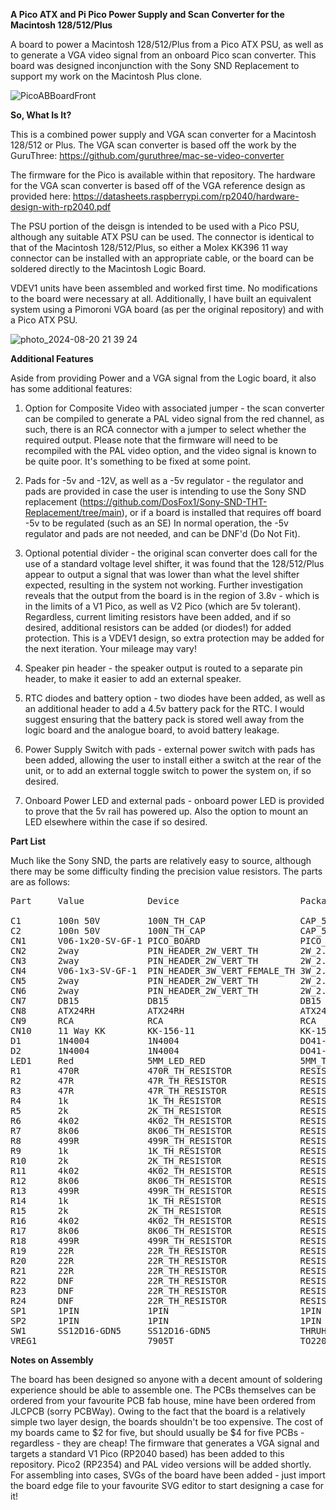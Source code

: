 **A Pico ATX and Pi Pico Power Supply and Scan Converter for the Macintosh 128/512/Plus**

A board to power a Macintosh 128/512/Plus from a Pico ATX PSU, as well as to generate a VGA video signal from an onboard Pico scan converter.
This board was designed inconjunction with the Sony SND Replacement to support my work on the Macintosh Plus clone.

![PicoABBoardFront](https://github.com/user-attachments/assets/419713a1-d29e-4005-930a-13e1a480d75a)

**So, What Is It?**

This is a combined power supply and VGA scan converter for a Macintosh 128/512 or Plus.
The VGA scan converter is based off the work by the GuruThree:
https://github.com/guruthree/mac-se-video-converter

The firmware for the Pico is available within that repository.
The hardware for the VGA scan converter is based off of the VGA reference design as provided here:
https://datasheets.raspberrypi.com/rp2040/hardware-design-with-rp2040.pdf

The PSU portion of the deisgn is intended to be used with a Pico PSU, although any suitable ATX PSU can be used. 
The connector is identical to that of the Macintosh 128/512/Plus, so either a Molex KK396 11 way connector can be installed with an appropriate cable,
or the board can be soldered directly to the Macintosh Logic Board.
 
VDEV1 units have been assembled and worked first time. No modifications to the board were necessary at all. Additionally, I have built an equivalent system using a Pimoroni VGA board (as per the original repository) and with a Pico ATX PSU.


![photo_2024-08-20 21 39 24](https://github.com/user-attachments/assets/88271ef8-4a55-4f9a-b27b-e36976ec2192)


**Additional Features**

Aside from providing Power and a VGA signal from the Logic board, it also has some additional features:

1) Option for Composite Video with associated jumper -  the scan converter can be compiled to generate a PAL video signal from the red channel,
as such, there is an RCA connector with a jumper to select whether the required output.
Please note that the firmware will need to be recompiled with the PAL video option, and the video signal is known to be quite poor.
It's something to be fixed at some point.

2) Pads for -5v and -12V, as well as a -5v regulator - the regulator and pads are provided in case the user is intending to use the Sony SND replacement
(https://github.com/DosFox1/Sony-SND-THT-Replacement/tree/main), or if a board is installed that requires off board -5v to be regulated (such as an SE)
In normal operation, the -5v regulator and pads are not needed, and can be DNF'd (Do Not Fit).

3) Optional potential divider - the original scan converter does call for the use of a standard voltage level shifter, it was found that the 128/512/Plus appear to output
a signal that was lower than what the level shifter expected, resulting in the system not working. Further investigation reveals that the output from the board is in the region
of 3.8v - which is in the limits of a V1 Pico, as well as V2 Pico (which are 5v tolerant). Regardless, current limiting resistors have been added, and if so desired, additional resistors can be added (or diodes!) for added protection. This is a VDEV1 design, so extra protection may be added for the next iteration. Your mileage may vary!

5) Speaker pin header - the speaker output is routed to a separate pin header, to make it easier to add an external speaker.

6) RTC diodes and battery option - two diodes have been added, as well as an additional header to add a 4.5v battery pack for the RTC.
I would suggest ensuring that the battery pack is stored well away from the logic board and the analogue board, to avoid battery leakage.

7) Power Supply Switch with pads - external power switch with pads has been added, allowing the user to install either a switch at the rear of the unit, or to add an external toggle switch to power the system on, if so desired.

8) Onboard Power LED and external pads - onboard power LED is provided to prove that the 5v rail has powered up. Also the option to mount an LED elsewhere within the case if so desired.


**Part List**

Much like the Sony SND, the parts are relatively easy to source, although there may be some difficulty finding the precision value resistors. 
The parts are as follows:

<pre>
Part     Value            Device                       Package                 Library             Sheet

C1       100n 50V         100N_TH_CAP                  CAP_5.08MM_PITCH        Capacitors TH       1
C2       100n 50V         100N_TH_CAP                  CAP_5.08MM_PITCH        Capacitors TH       1
CN1      V06-1x20-SV-GF-1 PICO_BOARD                   PICO_SOCKET             uProcessor          1
CN2      2way             PIN_HEADER_2W_VERT_TH        2W_2.54MM_PITCH_VERT_TH Connectors          1
CN3      2way             PIN_HEADER_2W_VERT_TH        2W_2.54MM_PITCH_VERT_TH Connectors          1
CN4      V06-1x3-SV-GF-1  PIN_HEADER_3W_VERT_FEMALE_TH 3W_2.54MM_PITCH_VERT_TH Connectors          1
CN5      2way             PIN_HEADER_2W_VERT_TH        2W_2.54MM_PITCH_VERT_TH Connectors          1
CN6      2way             PIN_HEADER_2W_VERT_TH        2W_2.54MM_PITCH_VERT_TH Connectors          1
CN7      DB15             DB15                         DB15                    SparkFun-Retired    1
CN8      ATX24RH          ATX24RH                      ATX24_RIGHT_ANGLE       SparkFun-Connectors 1
CN9      RCA              RCA                          RCA                     SparkFun-Connectors 1
CN10     11 Way KK        KK-156-11                    KK-156-11               con-molex           1
D1       1N4004           1N4004                       DO41-10                 adafruit            1
D2       1N4004           1N4004                       DO41-10                 adafruit            1
LED1     Red              5MM_LED_RED                  5MM_TH_VERT_STANDARD    Optoelectronics     1
R1       470R             470R_TH_RESISTOR             RESISTORTHRUHOLE        Resistors TH        1
R2       47R              47R_TH_RESISTOR              RESISTORTHRUHOLE        Resistors TH        1
R3       47R              47R_TH_RESISTOR              RESISTORTHRUHOLE        Resistors TH        1
R4       1k               1K_TH_RESISTOR               RESISTORTHRUHOLE        Resistors TH        1
R5       2k               2K_TH_RESISTOR               RESISTORTHRUHOLE        Resistors TH        1
R6       4k02             4K02_TH_RESISTOR             RESISTORTHRUHOLE        Resistors TH        1
R7       8k06             8K06_TH_RESISTOR             RESISTORTHRUHOLE        Resistors TH        1
R8       499R             499R_TH_RESISTOR             RESISTORTHRUHOLE        Resistors TH        1
R9       1k               1K_TH_RESISTOR               RESISTORTHRUHOLE        Resistors TH        1
R10      2k               2K_TH_RESISTOR               RESISTORTHRUHOLE        Resistors TH        1
R11      4k02             4K02_TH_RESISTOR             RESISTORTHRUHOLE        Resistors TH        1
R12      8k06             8K06_TH_RESISTOR             RESISTORTHRUHOLE        Resistors TH        1
R13      499R             499R_TH_RESISTOR             RESISTORTHRUHOLE        Resistors TH        1
R14      1k               1K_TH_RESISTOR               RESISTORTHRUHOLE        Resistors TH        1
R15      2k               2K_TH_RESISTOR               RESISTORTHRUHOLE        Resistors TH        1
R16      4k02             4K02_TH_RESISTOR             RESISTORTHRUHOLE        Resistors TH        1
R17      8k06             8K06_TH_RESISTOR             RESISTORTHRUHOLE        Resistors TH        1
R18      499R             499R_TH_RESISTOR             RESISTORTHRUHOLE        Resistors TH        1
R19      22R              22R_TH_RESISTOR              RESISTORTHRUHOLE        Resistors TH        1
R20      22R              22R_TH_RESISTOR              RESISTORTHRUHOLE        Resistors TH        1
R21      22R              22R_TH_RESISTOR              RESISTORTHRUHOLE        Resistors TH        1
R22      DNF              22R_TH_RESISTOR              RESISTORTHRUHOLE        Resistors TH        1
R23      DNF              22R_TH_RESISTOR              RESISTORTHRUHOLE        Resistors TH        1
R24      DNF              22R_TH_RESISTOR              RESISTORTHRUHOLE        Resistors TH        1
SP1      1PIN             1PIN                         1PIN                    generic parts       1
SP2      1PIN             1PIN                         1PIN                    generic parts       1
SW1      SS12D16-GDN5     SS12D16-GDN5                 THRUHOLE90DEGSLIDESW    Switches            1
VREG1                     7905T                        TO220H                  linear              1
</pre>

**Notes on Assembly**

The board has been designed so anyone with a decent amount of soldering experience should be able to assemble one. 
The PCBs themselves can be ordered from your favourite PCB fab house, mine have been ordered from JLCPCB (sorry PCBWay).
Owing to the fact that the board is a relatively simple two layer design, the boards shouldn't be too expensive.
The cost of my boards came to $2 for five, but should usually be $4 for five PCBs - regardless - they are cheap!
The firmware that generates a VGA signal and targets a standard V1 Pico (RP2040 based) has been added to this repository. 
Pico2 (RP2354) and PAL video versions will be added shortly.
For assembling into cases, SVGs of the board have been added - just import the board edge file to your favourite SVG editor to start designing a case for it!

